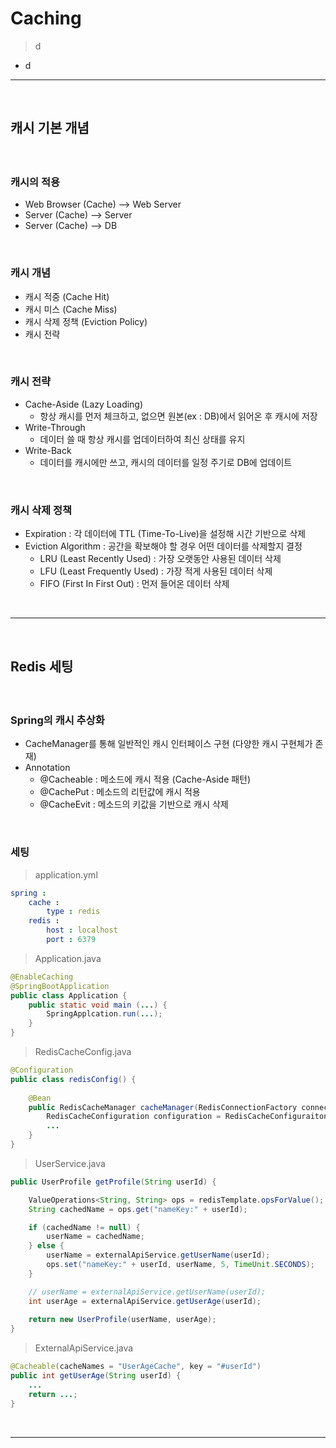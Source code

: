 # Caching
> d
* d

<hr>
<br>

## 캐시 기본 개념
#### 

<br>

### 캐시의 적용
* Web Browser (Cache) --> Web Server
* Server (Cache) --> Server
* Server (Cache) --> DB

<br>

### 캐시 개념
* 캐시 적중 (Cache Hit)
* 캐시 미스 (Cache Miss)
* 캐시 삭제 정책 (Eviction Policy)
* 캐시 전략

<br>

### 캐시 전략
* Cache-Aside (Lazy Loading)
  * 항상 캐시를 먼저 체크하고, 없으면 원본(ex : DB)에서 읽어온 후 캐시에 저장
* Write-Through
  * 데이터 쓸 때 항상 캐시를 업데이터하여 최신 상태를 유지
* Write-Back 
  * 데이터를 캐시에만 쓰고, 캐시의 데이터를 일정 주기로 DB에 업데이트

<br>

### 캐시 삭제 정책
* Expiration : 각 데이터에 TTL (Time-To-Live)을 설정해 시간 기반으로 삭제
* Eviction Algorithm : 공간을 확보해야 할 경우 어떤 데이터를 삭제할지 결정
  * LRU (Least Recently Used) : 가장 오랫동안 사용된 데이터 삭제
  * LFU (Least Frequently Used) : 가장 적게 사용된 데이터 삭제
  * FIFO (First In First Out) : 먼저 들어온 데이터 삭제

<br>
<hr>
<br>

## Redis 세팅
#### 

<br>

### Spring의 캐시 추상화
* CacheManager를 통해 일반적인 캐시 인터페이스 구현 (다양한 캐시 구현체가 존재)
* Annotation
  * @Cacheable : 메소드에 캐시 적용 (Cache-Aside 패턴)
  * @CachePut : 메소드의 리턴값에 캐시 적용
  * @CacheEvit : 메소드의 키값을 기반으로 캐시 삭제

<br>

### 세팅
> application.yml
```yml
spring : 
    cache : 
        type : redis
    redis :
        host : localhost
        port : 6379
```
> Application.java
```java
@EnableCaching
@SpringBootApplication
public class Application {
    public static void main (...) {
        SpringApplcation.run(...);
    }
}
```
> RedisCacheConfig.java
```java
@Configuration
public class redisConfig() {
    
    @Bean
    public RedisCacheManager cacheManager(RedisConnectionFactory connectionFactory) {
        RedisCacheConfiguration configuration = RedisCacheConfiguraiton.defaultCacheConfig();
        ...
    }
}
```
> UserService.java
```java
public UserProfile getProfile(String userId) {

    ValueOperations<String, String> ops = redisTemplate.opsForValue();
    String cachedName = ops.get("nameKey:" + userId);

    if (cachedName != null) {
        userName = cachedName;
    } else {
        userName = externalApiService.getUserName(userId);
        ops.set("nameKey:" + userId, userName, 5, TimeUnit.SECONDS);
    }

    // userName = externalApiService.getUserName(userId);
    int userAge = externalApiService.getUserAge(userId);
    
    return new UserProfile(userName, userAge);
}
```
> ExternalApiService.java
```java
@Cacheable(cacheNames = "UserAgeCache", key = "#userId")
public int getUserAge(String userId) {
    ...
    return ...;
}
```

<br>
<hr>
<br>

